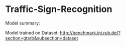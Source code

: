 # Traffic-Sign-Recognition
Model summary: 


Model trained on Dataset: http://benchmark.ini.rub.de/?section=gtsrb&subsection=dataset
